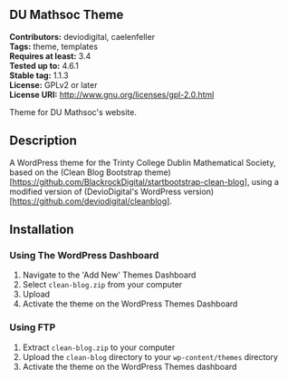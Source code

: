 DU Mathsoc Theme
---
**Contributors:** deviodigital, caelenfeller  
**Tags:** theme, templates  
**Requires at least:** 3.4  
**Tested up to:** 4.6.1  
**Stable tag:** 1.1.3  
**License:** GPLv2 or later  
**License URI:** http://www.gnu.org/licenses/gpl-2.0.html

Theme for DU Mathsoc's website.

## Description

A WordPress theme for the Trinty College Dublin Mathematical Society, based on the (Clean Blog Bootstrap theme)[https://github.com/BlackrockDigital/startbootstrap-clean-blog], using a modified version of (DevioDigital's WordPress version)[https://github.com/deviodigital/cleanblog]. 

## Installation

### Using The WordPress Dashboard

1. Navigate to the 'Add New' Themes Dashboard
1. Select `clean-blog.zip` from your computer
1. Upload
1. Activate the theme on the WordPress Themes Dashboard

### Using FTP

1. Extract `clean-blog.zip` to your computer
1. Upload the `clean-blog` directory to your `wp-content/themes` directory
1. Activate the theme on the WordPress Themes dashboard
